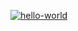 [![hello-world](https://github.com/zhdanovandrey4207/hexlet_pytest/actions/workflows/main.yml/badge.svg)](https://github.com/zhdanovandrey4207/hexlet_pytest/actions/workflows/main.yml)
